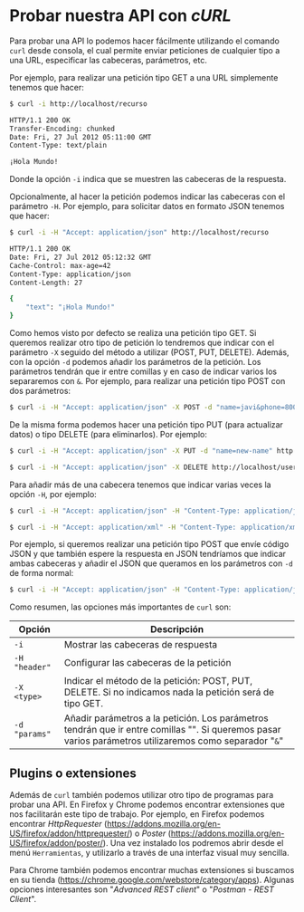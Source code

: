 # Probar nuestra API con _cURL_

Para probar una API lo podemos hacer fácilmente utilizando el comando `curl` desde consola, el cual permite enviar peticiones de cualquier tipo a una URL, especificar las cabeceras, parámetros, etc.

Por ejemplo, para realizar una petición tipo GET a una URL simplemente tenemos que hacer:

```bash
$ curl -i http://localhost/recurso

HTTP/1.1 200 OK
Transfer-Encoding: chunked
Date: Fri, 27 Jul 2012 05:11:00 GMT
Content-Type: text/plain

¡Hola Mundo!
```

Donde la opción `-i` indica que se muestren las cabeceras de la respuesta.

Opcionalmente, al hacer la petición podemos indicar las cabeceras con el parámetro `-H`. Por ejemplo, para solicitar datos en formato JSON tenemos que hacer:

```bash
$ curl -i -H "Accept: application/json" http://localhost/recurso

HTTP/1.1 200 OK
Date: Fri, 27 Jul 2012 05:12:32 GMT
Cache-Control: max-age=42
Content-Type: application/json
Content-Length: 27

{
    "text": "¡Hola Mundo!"
}
```

Como hemos visto por defecto se realiza una petición tipo GET. Si queremos realizar otro tipo de petición lo tendremos que indicar con el parámetro `-X` seguido del método a utilizar (POST, PUT, DELETE). Además, con la opción `-d` podemos añadir los parámetros de la petición. Los parámetros tendrán que ir entre comillas y en caso de indicar varios los separaremos con `&`. Por ejemplo, para realizar una petición tipo POST con dos parámetros:

```bash
$ curl -i -H "Accept: application/json" -X POST -d "name=javi&phone=800999800" http://localhost/users
```

De la misma forma podemos hacer una petición tipo PUT (para actualizar datos) o tipo DELETE (para eliminarlos). Por ejemplo:

```bash
$ curl -i -H "Accept: application/json" -X PUT -d "name=new-name" http://localhost/users/1

$ curl -i -H "Accept: application/json" -X DELETE http://localhost/users/1
```

Para añadir más de una cabecera tenemos que indicar varias veces la opción `-H`, por ejemplo:

```bash
$ curl -i -H "Accept: application/json" -H "Content-Type: application/json" http://localhost/resource

$ curl -i -H "Accept: application/xml" -H "Content-Type: application/xml" http://localhost/resource
```

Por ejemplo, si queremos realizar una petición tipo POST que envíe código JSON y que también espere la respuesta en JSON tendríamos que indicar ambas cabeceras y añadir el JSON que queramos en los parámetros con `-d` de forma normal:

```bash
$ curl -i -H "Accept: application/json" -H "Content-Type: application/json" -X POST -d '{"title":"xyz","year":"xyz"}' http://localhost/resource
```


Como resumen, las opciones más importantes de `curl` son:

| Opción        | Descripción |
| ------------- | ----------- |
| `-i`          | Mostrar las cabeceras de respuesta |
| `-H "header"` | Configurar las cabeceras de la petición |
| `-X <type>`   | Indicar el método de la petición: POST, PUT, DELETE. Si no indicamos nada la petición será de tipo GET. |
| `-d "params"` | Añadir parámetros a la petición. Los parámetros tendrán que ir entre comillas "". Si queremos pasar varios parámetros utilizaremos como separador "`&`" |



<!-- ************************************ -->
## Plugins o extensiones

Además de `curl` también podemos utilizar otro tipo de programas para probar una API. En Firefox y Chrome podemos encontrar extensiones que nos facilitarán este tipo de trabajo. Por ejemplo, en Firefox podemos encontrar _HttpRequester_ (https://addons.mozilla.org/en-US/firefox/addon/httprequester/) o _Poster_ (https://addons.mozilla.org/en-US/firefox/addon/poster/). Una vez instalado los podremos abrir desde el menú `Herramientas`, y utilizarlo a través de una interfaz visual muy sencilla.

Para Chrome también podemos encontrar muchas extensiones si buscamos en su tienda (https://chrome.google.com/webstore/category/apps). Algunas opciones interesantes son "_Advanced REST client_" o "_Postman - REST Client_".


